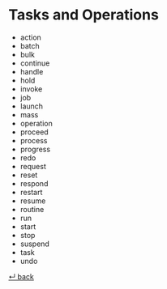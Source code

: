 Tasks and Operations
====================

- action
- batch
- bulk
- continue
- handle
- hold
- invoke
- job
- launch
- mass
- operation
- proceed
- process
- progress
- redo
- request
- reset
- respond
- restart
- resume
- routine
- run
- start
- stop
- suspend
- task
- undo

[↵ back](../README.md)